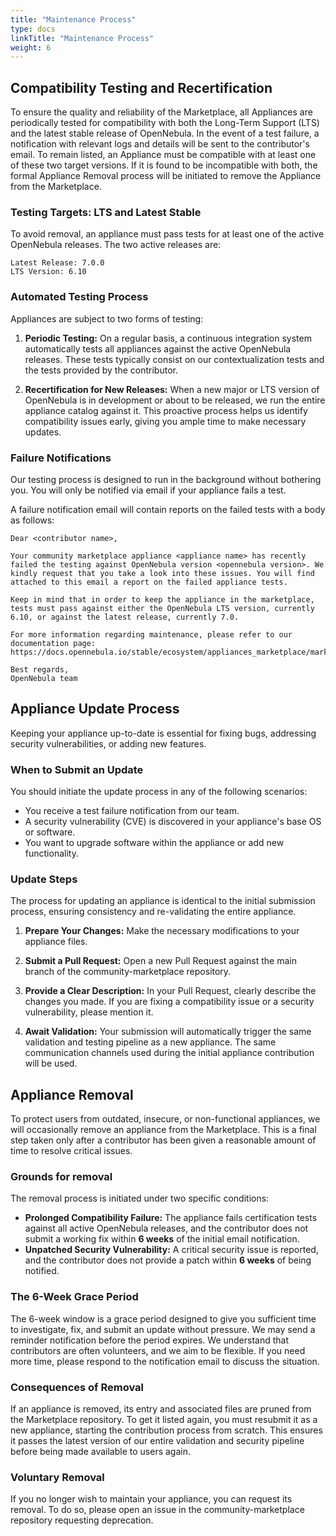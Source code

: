 ```yaml
---
title: "Maintenance Process"
type: docs
linkTitle: "Maintenance Process"
weight: 6
---
```


## Compatibility Testing and Recertification

To ensure the quality and reliability of the Marketplace, all Appliances are periodically tested for compatibility with both the Long-Term Support (LTS) and the latest stable release of OpenNebula. In the event of a test failure, a notification with relevant logs and details will be sent to the contributor's email. To remain listed, an Appliance must be compatible with at least one of these two target versions. If it is found to be incompatible with both, the formal Appliance Removal process will be initiated to remove the Appliance from the  Marketplace.

### Testing Targets: LTS and Latest Stable

To avoid removal, an appliance must pass tests for at least one of the active OpenNebula releases. The two active releases are:

    Latest Release: 7.0.0
    LTS Version: 6.10

### Automated Testing Process

Appliances are subject to two forms of testing:

1. **Periodic Testing:** On a regular basis, a continuous integration system automatically tests all appliances against the active OpenNebula releases. These tests typically consist on our contextualization tests and the tests provided by the contributor.

2. **Recertification for New Releases:** When a new major or LTS version of OpenNebula is in development or about to be released, we run the entire appliance catalog against it. This proactive process helps us identify compatibility issues early, giving you ample time to make necessary updates.

### Failure Notifications

Our testing process is designed to run in the background without bothering you. You will only be notified via email if your appliance fails a test.

A failure notification email will contain reports on the failed tests with a body as follows:

    Dear <contributor name>,

    Your community marketplace appliance <appliance name> has recently failed the testing against OpenNebula version <opennebula version>. We kindly request that you take a look into these issues. You will find attached to this email a report on the failed appliance tests.

    Keep in mind that in order to keep the appliance in the marketplace, tests must pass against either the OpenNebula LTS version, currently 6.10, or against the latest release, currently 7.0.

    For more information regarding maintenance, please refer to our documentation page: https://docs.opennebula.io/stable/ecosystem/appliances_marketplace/marketplace_contribution/maintenance_process/

    Best regards,
    OpenNebula team


## Appliance Update Process

Keeping your appliance up-to-date is essential for fixing bugs, addressing security vulnerabilities, or adding new features.

### When to Submit an Update

You should initiate the update process in any of the following scenarios:

- You receive a test failure notification from our team.
- A security vulnerability (CVE) is discovered in your appliance's base OS or software.
- You want to upgrade software within the appliance or add new functionality.

### Update Steps

The process for updating an appliance is identical to the initial submission process, ensuring consistency and re-validating the entire appliance.

1. **Prepare Your Changes:** Make the necessary modifications to your appliance files.

2. **Submit a Pull Request:** Open a new Pull Request against the main branch of the community-marketplace repository.

3. **Provide a Clear Description:** In your Pull Request, clearly describe the changes you made. If you are fixing a compatibility issue or a security vulnerability, please mention it.

4. **Await Validation:** Your submission will automatically trigger the same validation and testing pipeline as a new appliance. The same communication channels used during the initial appliance contribution will be used.


## Appliance Removal

To protect users from outdated, insecure, or non-functional appliances, we will occasionally remove an appliance from the Marketplace. This is a final step taken only after a contributor has been given a reasonable amount of time to resolve critical issues.

### Grounds for removal

The removal process is initiated under two specific conditions:

- **Prolonged Compatibility Failure:** The appliance fails certification tests against all active OpenNebula releases, and the contributor does not submit a working fix within **6 weeks** of the initial email notification.
- **Unpatched Security Vulnerability:** A critical security issue is reported, and the contributor does not provide a patch within **6 weeks** of being notified.

### The 6-Week Grace Period

The 6-week window is a grace period designed to give you sufficient time to investigate, fix, and submit an update without pressure. We may send a reminder notification before the period expires. We understand that contributors are often volunteers, and we aim to be flexible. If you need more time, please respond to the notification email to discuss the situation.

### Consequences of Removal

If an appliance is removed, its entry and associated files are pruned from the Marketplace repository. To get it listed again, you must resubmit it as a new appliance, starting the contribution process from scratch. This ensures it passes the latest version of our entire validation and security pipeline before being made available to users again.

### Voluntary Removal

If you no longer wish to maintain your appliance, you can request its removal. To do so, please open an issue in the community-marketplace repository requesting deprecation.

